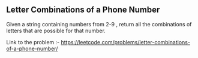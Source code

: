 ## Letter Combinations of a Phone Number 

Given a string containing numbers from 2-9 , return all the combinations of letters that are possible for that number. 

Link to the problem :- https://leetcode.com/problems/letter-combinations-of-a-phone-number/
